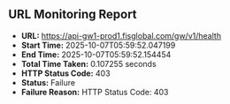 ## URL Monitoring Report

- **URL:** https://api-gw1-prod1.fisglobal.com/gw/v1/health
- **Start Time:** 2025-10-07T05:59:52.047199
- **End Time:** 2025-10-07T05:59:52.154454
- **Total Time Taken:** 0.107255 seconds
- **HTTP Status Code:** 403
- **Status:** Failure
- **Failure Reason:** HTTP Status Code: 403
